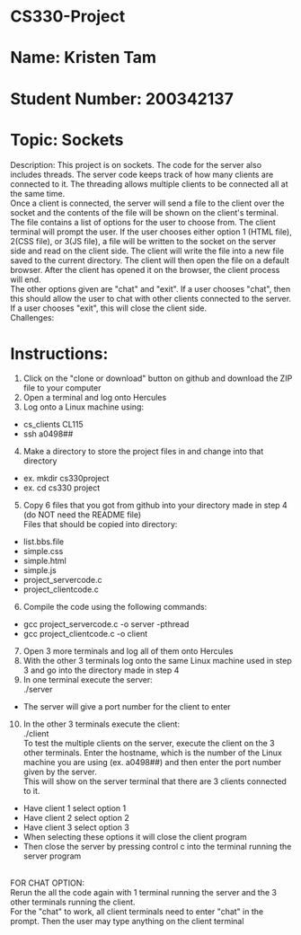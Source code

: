 # CS330-Project
# Name: Kristen Tam
# Student Number: 200342137
# Topic: Sockets
Description:
This project is on sockets. The code for the server also includes threads. The server code keeps track of how many clients are connected to it. The threading allows multiple clients to be connected all at the same time. <br/>
Once a client is connected, the server will send a file to the client over the socket and the contents of the file will be shown on the client's terminal. The file contains a list of options for the user to choose from. The client terminal will prompt the user. If the user chooses either option 1 (HTML file), 2(CSS file), or 3(JS file), a file will be written to the socket on the server side and read on the client side. The client will write the file into a new file saved to the current directory. The client will then open the file on a default browser. After the client has opened it on the browser, the client process will end. <br/>
The other options given are "chat" and "exit". If a user chooses "chat", then this should allow the user to chat with other clients connected to the server. If a user chooses "exit", this will close the client side. <br/>
Challenges:
<br/>
# Instructions:
1. Click on the "clone or download" button on github and download the ZIP file to your computer 
2. Open a terminal and log onto Hercules 
3. Log onto a Linux machine using: 
- cs_clients CL115 
- ssh a0498## 
4. Make a directory to store the project files in and change into that directory
- ex. mkdir cs330project 
- ex. cd cs330 project 
5. Copy 6 files that you got from github into your directory made in step 4 (do NOT need the README file) <br/>
Files that should be copied into directory: 
- list.bbs.file
- simple.css
- simple.html
- simple.js
- project_servercode.c
- project_clientcode.c 
6. Compile the code using the following commands: 
- gcc project_servercode.c -o server -pthread 
- gcc project_clientcode.c -o client 
7. Open 3 more terminals and log all of them onto Hercules 
8. With the other 3 terminals log onto the same Linux machine used in step 3 and go into the directory made in step 4 
9. In one terminal execute the server: <br/>
./server <br/>
- The server will give a port number for the client to enter 
10. In the other 3 terminals execute the client: <br/>
./client <br/>
To test the multiple clients on the server, execute the client on the 3 other terminals. Enter the hostname, which is the number of the Linux machine you are using (ex. a0498##) and then enter the port number given by the server. <br/>
This will show on the server terminal that there are 3 clients connected to it. 
- Have client 1 select option 1 
- Have client 2 select option 2
- Have client 3 select option 3
- When selecting these options it will close the client program
- Then close the server by pressing control c into the terminal running the server program
<br/>
FOR CHAT OPTION: <br/>
Rerun the all the code again with 1 terminal running the server and the 3 other terminals running the client.
<br/>
For the "chat" to work, all client terminals need to enter "chat" in the prompt. Then the user may type anything on the client terminal
<br/>
